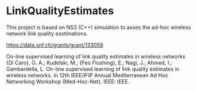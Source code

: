 # LinkQualityEstimates
This project is based on NS3 (C++) simulation to asses the ad-hoc wireless network link quality esstimations.

https://data.snf.ch/grants/grant/133059

 On-line supervised learning of link quality estimates in wireless networks
{Di Caro}, G. A.; Kudelski, M.; {Feo Flushing}, E.; Nagi, J.; Ahmed, I.; Gambardella, L.
On-line supervised learning of link quality estimates in wireless networks. In 12th IEEE/IFIP Annual Mediterranean Ad Hoc Networking Workshop (Med-Hoc-Net). IEEE: IEEE.

